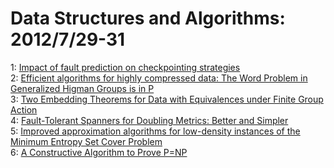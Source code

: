 # Data Structures and Algorithms: 2012/7/29-31  
1: [Impact of fault prediction on checkpointing strategies](https://doi.org/10.48550/arXiv.1207.6936)  
2: [Efficient algorithms for highly compressed data: The Word Problem in  Generalized Higman Groups is in P](https://doi.org/10.48550/arXiv.1207.6944)  
3: [Two Embedding Theorems for Data with Equivalences under Finite Group  Action](https://doi.org/10.48550/arXiv.1207.6986)  
4: [Fault-Tolerant Spanners for Doubling Metrics: Better and Simpler](https://doi.org/10.48550/arXiv.1207.7040)  
5: [Improved approximation algorithms for low-density instances of the  Minimum Entropy Set Cover Problem](https://doi.org/10.48550/arXiv.1207.7134)  
6: [A Constructive Algorithm to Prove P=NP](https://doi.org/10.48550/arXiv.1208.0542)  